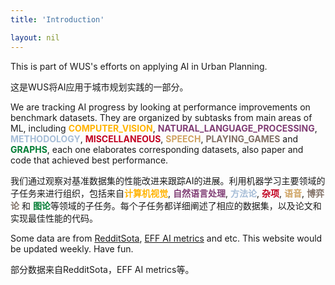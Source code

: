 ```yaml
---
title: 'Introduction'

layout: nil
---
```


This is part of WUS's efforts on applying AI in Urban Planning.  

这是WUS将AI应用于城市规划实践的一部分。  

We are tracking AI progress by looking at performance improvements on benchmark datasets. They are organized by subtasks from main areas of ML, including <span style="color:#FFB300;font-weight:bold">COMPUTER_VISION</span>, <span style="color:#803E75;font-weight:bold">NATURAL_LANGUAGE_PROCESSING</span>, <span style="color:#A6BDD7;font-weight:bold">METHODOLOGY</span>, <span style="color:#C10020;font-weight:bold">MISCELLANEOUS</span>, <span style="color:#CEA262;font-weight:bold">SPEECH</span>, <span style="color:#817066;font-weight:bold">PLAYING_GAMES</span> and <span style="color:#007D34;font-weight:bold">GRAPHS</span>, each one elaborates corresponding datasets, also paper and code that achieved best performance.  

我们通过观察对基准数据集的性能改进来跟踪AI的进展。利用机器学习主要领域的子任务来进行组织，包括来自<span style="color:#FFB300;font-weight:bold">计算机视觉</span>, <span style="color:#803E75;font-weight:bold">自然语言处理</span>, <span style="color:#A6BDD7;font-weight:bold">方法论</span>, <span style="color:#C10020;font-weight:bold">杂项</span>, <span style="color:#CEA262;font-weight:bold">语音</span>, <span style="color:#817066;font-weight:bold">博弈论</span> 和 <span style="color:#007D34;font-weight:bold">图论</span>等领域的子任务。每个子任务都详细阐述了相应的数据集，以及论文和实现最佳性能的代码。  

Some data are from [RedditSota](https://github.com/RedditSota/state-of-the-art-result-for-machine-learning-problems), [EFF AI metrics](https://github.com/AI-metrics/AI-metrics) and etc. This website would be updated weekly. Have fun.  

部分数据来自RedditSota，EFF AI metrics等。  

